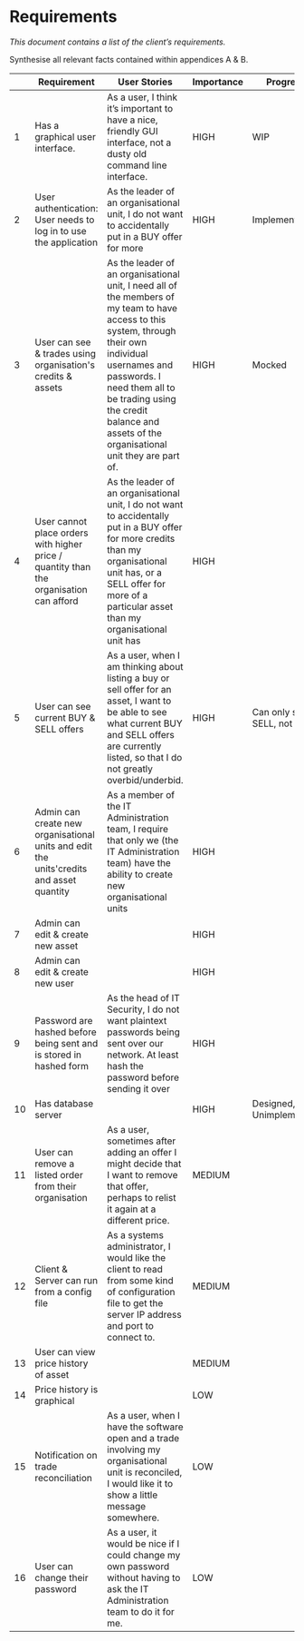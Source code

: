 # Requirements
_This document contains a list of the client’s requirements._

Synthesise all relevant facts contained within appendices A & B.

|  | Requirement | User Stories | Importance | Progress | Notes |
| --- | --- | --- | --- | --- | --- |
| 1 | Has a graphical user interface. | As a user, I think it’s important to have a nice, friendly GUI interface, not a dusty old command line interface. | HIGH | WIP |
| 2 | User authentication: User needs to log in to use the application | As the leader of an organisational unit, I do not want to accidentally put in a BUY offer for more | HIGH | Implemented |
| 3 | User can see & trades using organisation's credits & assets |As the leader of an organisational unit, I need all of the members of my team to have access to this system, through their own individual usernames and passwords. I need them all to be trading using the credit balance and assets of the organisational unit they are part of.| HIGH | Mocked |
| 4 | User cannot place orders with higher price / quantity than the organisation can afford |As the leader of an organisational unit, I do not want to accidentally put in a BUY offer for more credits than my organisational unit has, or a SELL offer for more of a particular asset than my organisational unit has | HIGH | |
| 5 | User can see current BUY & SELL offers | As a user, when I am thinking about listing a buy or sell offer for an asset, I want to be able to see what current BUY and SELL offers are currently listed, so that I do not greatly overbid/underbid. | HIGH | Can only see SELL, not BUY |
| 6 | Admin can create new organisational units and edit the units'credits and asset quantity|As a member of the IT Administration team, I require that only we (the IT Administration team) have the ability to create new organisational units | HIGH | |
| 7 | Admin can edit & create new asset | | HIGH | |
| 8 | Admin can edit & create new user | | HIGH | |
| 9 | Password are hashed before being sent and is stored in hashed form |As the head of IT Security, I do not want plaintext passwords being sent over our network. At least hash the password before sending it over | HIGH | |
| 10 | Has database server | | HIGH | Designed, Unimplemented | |
| 11 | User can remove a listed order from their organisation |As a user, sometimes after adding an offer I might decide that I want to remove that offer, perhaps to relist it again at a different price. | MEDIUM | |
| 12 | Client & Server can run from a config file |As a systems administrator, I would like the client to read from some kind of configuration file to get the server IP address and port to connect to. | MEDIUM | |
| 13 | User can view price history of asset | | MEDIUM |
| 14 | Price history is graphical | | LOW | |
| 15 | Notification on trade reconciliation |As a user, when I have the software open and a trade involving my organisational unit is reconciled, I would like it to show a little message somewhere.  | LOW |
| 16 | User can change their password | As a user, it would be nice if I could change my own password without having to ask the IT Administration team to do it for me. | LOW | |
